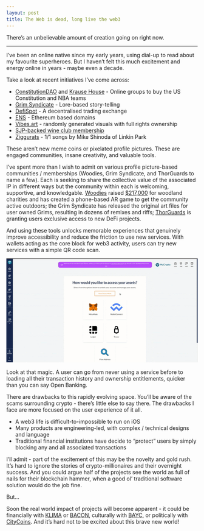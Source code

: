 ```yaml
---
layout: post
title: The Web is dead, long live the web3
---
```


There’s an unbelievable amount of creation going on right now.

---

I’ve been an online native since my early years, using dial-up to read about my favourite superheroes. But I haven’t felt this much excitement and energy online in years - maybe even a decade.

Take a look at recent initiatives I’ve come across:
- [ConstitutionDAO](https://www.constitutiondao.com) and [Krause House](https://krausehouse.club) - Online groups to buy the US Constitution and NBA teams
- [Grim Syndicate](https://grimsyndicate.com/) - Lore-based story-telling
- [DefiSpot](https://www.defispot.finance) - A decentralised trading exchange
- [ENS](http://ens.domains) - Ethereum based domains
- [Vibes.art](https://vibes.art) - randomly generated visuals with full rights ownership
- [SJP-backed wine club membership](https://invivowines.com/step-by-step-guide-on-how-to-purchase-an-nft-2/)
- [Ziggurats](https://ziggurats.xyz/#/) - 1/1 songs by Mike Shinoda of Linkin Park

These aren’t new meme coins or pixelated profile pictures. These are engaged communities, insane creativity, and valuable tools.

I’ve spent more than I wish to admit on various profile picture-based communities / memberships (Woodies, Grim Syndicate, and ThorGuards to name a few). Each is seeking to share the collective value of the associated IP in different ways but the community within each is welcoming, supportive, and knowledgable. [Woodies](https://www.woodiesnft.com) raised [$217,000](https://trees.org/post/woodiesnft/) for woodland charities and has created a phone-based AR game to get the community active outdoors; the Grim Syndicate has released the original art files for user owned Grims, resulting in dozens of remixes and riffs; [ThorGuards](https://www.thorguards.com) is granting users exclusive access to new DeFi projects.

And using these tools unlocks memorable experiences that genuinely improve accessibility and reduce the friction to use new services. With wallets acting as the core block for web3 activity, users can try new services with a simple QR code scan.

![MetaMask Login flow](/images//mm-login.gif)

Look at that magic. A user can go from never using a service before to loading all their transaction history and ownership entitlements, quicker than you can say Open Banking.

There are drawbacks to this rapidly evolving space. You’ll be aware of the scams surrounding crypto - there’s little else to say there. The drawbacks I face are more focused on the user experience of it all. 
- A web3 life is difficult-to-impossible to run on iOS
- Many products are engineering-led, with complex / technical designs and language
- Traditional financial institutions have decide to “protect” users by simply blocking any and all associated transactions

I’ll admit - part of the excitement of this may be the novelty and gold rush. It’s hard to ignore the stories of crypto-millionaires and their overnight success. And you could argue half of the projects see the world as full of nails for their blockchain hammer, when a good ol’ traditional software solution would do the job fine. 

But…

Soon the real world impact of projects will become apparent - it could be financially with [KLIMA](https://dapp.klimadao.finance/#/stake) or [BACON](https://www.baconcoin.com), culturally with [BAYC](https://boardroom.tv/bored-ape-nft-celebrity-owners/)[](https://boardroom.tv/bored-ape-nft-celebrity-owners/), or politically with [CityCoins](https://www.citycoins.co/nyccoin). And it’s hard not to be excited about this brave new world!